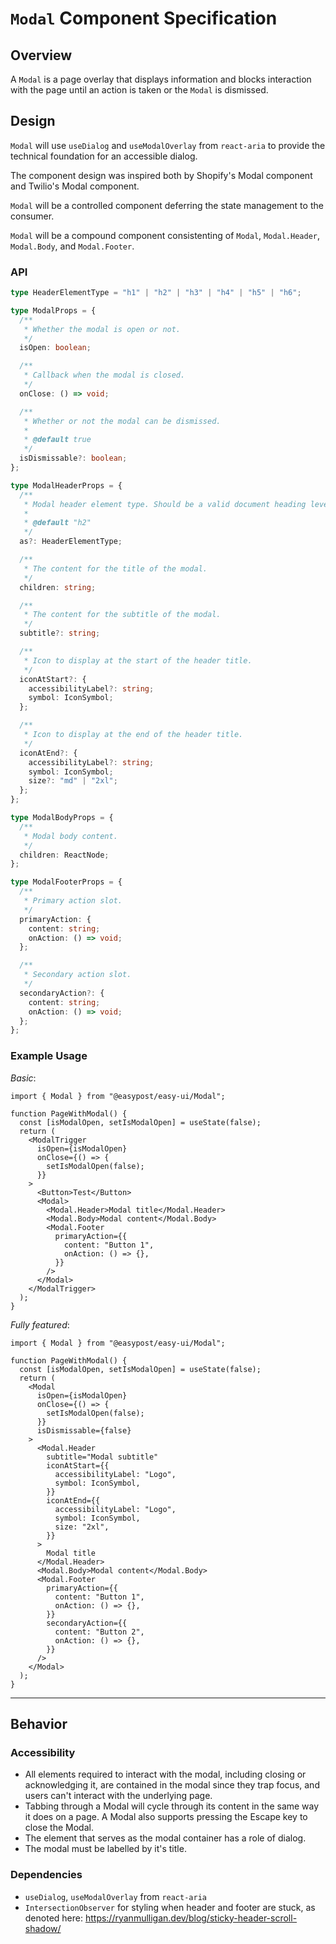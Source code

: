# `Modal` Component Specification

## Overview

A `Modal` is a page overlay that displays information and blocks interaction with the page until an action is taken or the `Modal` is dismissed.

## Design

`Modal` will use `useDialog` and `useModalOverlay` from `react-aria` to provide the technical foundation for an accessible dialog.

The component design was inspired both by Shopify's Modal component and Twilio's Modal component.

`Modal` will be a controlled component deferring the state management to the consumer.

`Modal` will be a compound component consistenting of `Modal`, `Modal.Header`, `Modal.Body`, and `Modal.Footer`.

### API

```ts
type HeaderElementType = "h1" | "h2" | "h3" | "h4" | "h5" | "h6";

type ModalProps = {
  /**
   * Whether the modal is open or not.
   */
  isOpen: boolean;

  /**
   * Callback when the modal is closed.
   */
  onClose: () => void;

  /**
   * Whether or not the modal can be dismissed.
   *
   * @default true
   */
  isDismissable?: boolean;
};

type ModalHeaderProps = {
  /**
   * Modal header element type. Should be a valid document heading level.
   *
   * @default "h2"
   */
  as?: HeaderElementType;

  /**
   * The content for the title of the modal.
   */
  children: string;

  /**
   * The content for the subtitle of the modal.
   */
  subtitle?: string;

  /**
   * Icon to display at the start of the header title.
   */
  iconAtStart?: {
    accessibilityLabel?: string;
    symbol: IconSymbol;
  };

  /**
   * Icon to display at the end of the header title.
   */
  iconAtEnd?: {
    accessibilityLabel?: string;
    symbol: IconSymbol;
    size?: "md" | "2xl";
  };
};

type ModalBodyProps = {
  /**
   * Modal body content.
   */
  children: ReactNode;
};

type ModalFooterProps = {
  /**
   * Primary action slot.
   */
  primaryAction: {
    content: string;
    onAction: () => void;
  };

  /**
   * Secondary action slot.
   */
  secondaryAction?: {
    content: string;
    onAction: () => void;
  };
};
```

### Example Usage

_Basic_:

```tsx
import { Modal } from "@easypost/easy-ui/Modal";

function PageWithModal() {
  const [isModalOpen, setIsModalOpen] = useState(false);
  return (
    <ModalTrigger
      isOpen={isModalOpen}
      onClose={() => {
        setIsModalOpen(false);
      }}
    >
      <Button>Test</Button>
      <Modal>
        <Modal.Header>Modal title</Modal.Header>
        <Modal.Body>Modal content</Modal.Body>
        <Modal.Footer
          primaryAction={{
            content: "Button 1",
            onAction: () => {},
          }}
        />
      </Modal>
    </ModalTrigger>
  );
}
```

_Fully featured_:

```tsx
import { Modal } from "@easypost/easy-ui/Modal";

function PageWithModal() {
  const [isModalOpen, setIsModalOpen] = useState(false);
  return (
    <Modal
      isOpen={isModalOpen}
      onClose={() => {
        setIsModalOpen(false);
      }}
      isDismissable={false}
    >
      <Modal.Header
        subtitle="Modal subtitle"
        iconAtStart={{
          accessibilityLabel: "Logo",
          symbol: IconSymbol,
        }}
        iconAtEnd={{
          accessibilityLabel: "Logo",
          symbol: IconSymbol,
          size: "2xl",
        }}
      >
        Modal title
      </Modal.Header>
      <Modal.Body>Modal content</Modal.Body>
      <Modal.Footer
        primaryAction={{
          content: "Button 1",
          onAction: () => {},
        }}
        secondaryAction={{
          content: "Button 2",
          onAction: () => {},
        }}
      />
    </Modal>
  );
}
```

---

## Behavior

### Accessibility

- All elements required to interact with the modal, including closing or acknowledging it, are contained in the modal since they trap focus, and users can't interact with the underlying page.
- Tabbing through a Modal will cycle through its content in the same way it does on a page. A Modal also supports pressing the Escape key to close the Modal.
- The element that serves as the modal container has a role of dialog.
- The modal must be labelled by it's title.

### Dependencies

- `useDialog`, `useModalOverlay` from `react-aria`
- `IntersectionObserver` for styling when header and footer are stuck, as denoted here: https://ryanmulligan.dev/blog/sticky-header-scroll-shadow/

